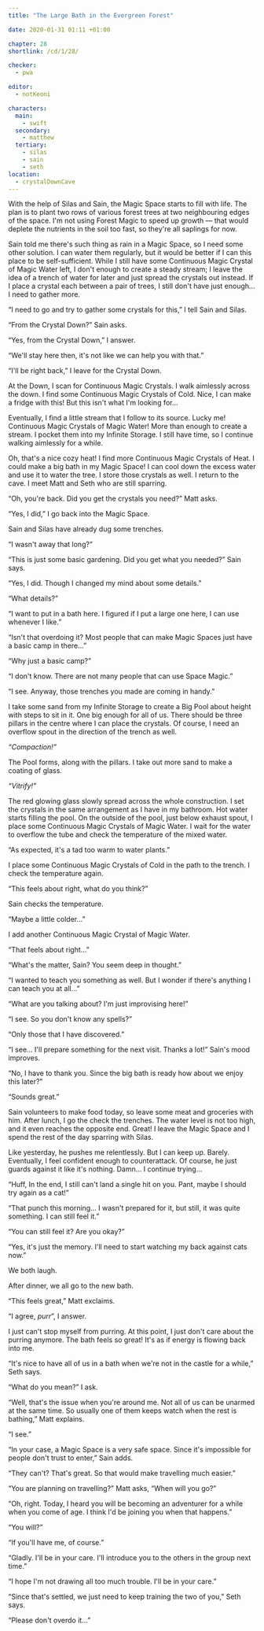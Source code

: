 ```yaml
---
title: "The Large Bath in the Evergreen Forest"

date: 2020-01-31 01:11 +01:00

chapter: 28
shortlink: /cd/1/28/

checker:
  - pwa

editor:
  - notKeoni

characters:
  main:
    - swift
  secondary:
    - matthew
  tertiary:
    - silas
    - sain
    - seth
location:
  - crystalDownCave
---
```

With the help of Silas and Sain, the Magic Space starts to fill with life.
The plan is to plant two rows of various forest trees at two neighbouring edges of the space.
I'm not using Forest Magic to speed up growth — that would deplete the nutrients in the soil too fast, so they're all saplings for now.

Sain told me there's such thing as rain in a Magic Space, so I need some other solution.
I can water them regularly, but it would be better if I can this place to be self-sufficient.
While I still have some Continuous Magic Crystal of Magic Water left, I don't enough to create a steady stream; I leave the idea of a trench of water for later and just spread the crystals out instead.
If I place a crystal each between a pair of trees, I still don't have just enough... I need to gather more.

“I need to go and try to gather some crystals for this,” I tell Sain and Silas.

“From the Crystal Down?” Sain asks.

“Yes, from the Crystal Down,” I answer.

“We'll stay here then, it's not like we can help you with that.”

“I'll be right back,” I leave for the Crystal Down.

At the Down, I scan for Continuous Magic Crystals.
I walk aimlessly across the down.
I find some Continuous Magic Crystals of Cold.
Nice, I can make a fridge with this!
But this isn't what I'm looking for…

Eventually, I find a little stream that I follow to its source.
Lucky me! Continuous Magic Crystals of Magic Water!
More than enough to create a stream.
I pocket them into my Infinite Storage.
I still have time, so I continue walking aimlessly for a while.

Oh, that's a nice cozy heat!
I find more Continuous Magic Crystals of Heat.
I could make a big bath in my Magic Space!
I can cool down the excess water and use it to water the tree.
I store those crystals as well.
I return to the cave.
I meet Matt and Seth who are still sparring.

“Oh, you're back. Did you get the crystals you need?” Matt asks.

“Yes, I did,” I go back into the Magic Space.

Sain and Silas have already dug some trenches.

“I wasn't away that long?”

“This is just some basic gardening.
Did you get what you needed?” Sain says.

“Yes, I did. Though I changed my mind about some details.”

“What details?”

“I want to put in a bath here.
I figured if I put a large one here, I can use whenever I like.”

“Isn't that overdoing it?
Most people that can make Magic Spaces just have a basic camp in there…”

“Why just a basic camp?”

“I don't know.
There are not many people that can use Space Magic.”

“I see. Anyway, those trenches you made are coming in handy.”

I take some sand from my Infinite Storage to create a Big Pool about height with steps to sit in it.
One big enough for all of us.
There should be three pillars in the centre where I can place the crystals.
Of course, I need an overflow spout in the direction of the trench as well.

*“Compaction!”*

The Pool forms, along with the pillars.
I take out more sand to make a coating of glass.

*“Vitrify!”*

The red glowing glass slowly spread across the whole construction.
I set the crystals in the same arrangement as I have in my bathroom.
Hot water starts filling the pool.
On the outside of the pool, just below exhaust spout, I place some Continuous Magic Crystals of Magic Water.
I wait for the water to overflow the tube and check the temperature of the mixed water.

“As expected, it's a tad too warm to water plants.”

I place some Continuous Magic Crystals of Cold in the path to the trench.
I check the temperature again.

“This feels about right, what do you think?”

Sain checks the temperature.

“Maybe a little colder…”

I add another Continuous Magic Crystal of Magic Water.

“That feels about right…”

“What's the matter, Sain? You seem deep in thought.”

“I wanted to teach you something as well. But I wonder if there's anything I can teach you at all…”

“What are you talking about? I'm just improvising here!”

“I see. So you don't know any spells?”

“Only those that I have discovered.”

“I see… I'll prepare something for the next visit.
Thanks a lot!” Sain's mood improves.

“No, I have to thank you.
Since the big bath is ready how about we enjoy this later?”

“Sounds great.”

Sain volunteers to make food today, so leave some meat and groceries with him.
After lunch, I go the check the trenches.
The water level is not too high, and it even reaches the opposite end.
Great! I leave the Magic Space and I spend the rest of the day sparring with Silas.

Like yesterday, he pushes me relentlessly.
But I can keep up. Barely.
Eventually, I feel confident enough to counterattack.
Of course, he just guards against it like it's nothing.
Damn... I continue trying…

“Huff, In the end, I still can't land a single hit on you.
Pant, maybe I should try again as a cat!”

“That punch this morning… I wasn't prepared for it, but still, it was quite something.
I can still feel it.”

“You can still feel it? Are you okay?”

“Yes, it's just the memory.
I'll need to start watching my back against cats now.”

We both laugh.

After dinner, we all go to the new bath.

“This feels great,” Matt exclaims.

“I agree, *purr*”, I answer.

I just can't stop myself from purring.
At this point, I just don't care about the purring anymore.
The bath feels so great! It's as if energy is flowing back into me.

“It's nice to have all of us in a bath when we're not in the castle for a while,” Seth says.

“What do you mean?” I ask.

“Well, that's the issue when you're around me.
Not all of us can be unarmed at the same time.
So usually one of them keeps watch when the rest is bathing,” Matt explains.

“I see.”

“In your case, a Magic Space is a very safe space.
Since it's impossible for people don't trust to enter,” Sain adds.

“They can't? That's great. So that would make travelling much easier.”

“You are planning on travelling?” Matt asks, “When will you go?”

“Oh, right. Today, I heard you will be becoming an adventurer for a while when you come of age.
I think I'd be joining you when that happens.”

“You will?”

“If you'll have me, of course.”

“Gladly. I'll be in your care.
I'll introduce you to the others in the group next time.”

“I hope I'm not drawing all too much trouble.
I'll be in your care.”

“Since that's settled, we just need to keep training the two of you,” Seth says.

“Please don't overdo it…”

